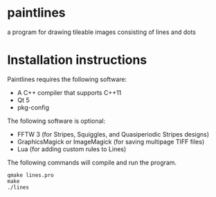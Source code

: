 paintlines
==========

a program for drawing tileable images consisting of lines and dots

Installation instructions
=========================
Paintlines requires the following software:
* A C++ compiler that supports C++11
* Qt 5
* pkg-config

The following software is optional:
* FFTW 3 (for Stripes, Squiggles, and Quasiperiodic Stripes designs)
* GraphicsMagick or ImageMagick (for saving multipage TIFF files)
* Lua (for adding custom rules to Lines)

The following commands will compile and run the program.
```
qmake lines.pro
make
./lines
```
